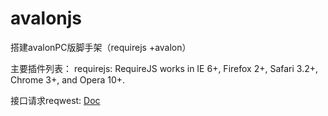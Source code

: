 # avalonjs
搭建avalonPC版脚手架（requirejs +avalon）  

主要插件列表：
requirejs: RequireJS works in IE 6+, Firefox 2+, Safari 3.2+, Chrome 3+, and Opera 10+.

接口请求reqwest:  [Doc](http://www.bootcdn.cn/reqwest/readme/)


